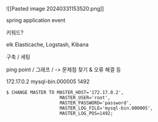 ![[Pasted image 20240331153520.png]]

spring application event

키워드?

elk
Elasticache, Logstash, Kibana

구축 / 세팅

ping point / 그래프 / 
-> 문제점 찾기 & 오류 해결 등






172.17.0.2
mysql-bin.000005
1492

```
$ CHANGE MASTER TO MASTER_HOST='172.17.0.2',
					MASTER_USER='root',
					MASTER_PASSWORD='password',
					MASTER_LOG_FILE='mysql-bin.000005',
					MASTER_LOG_POS=1492;
```


